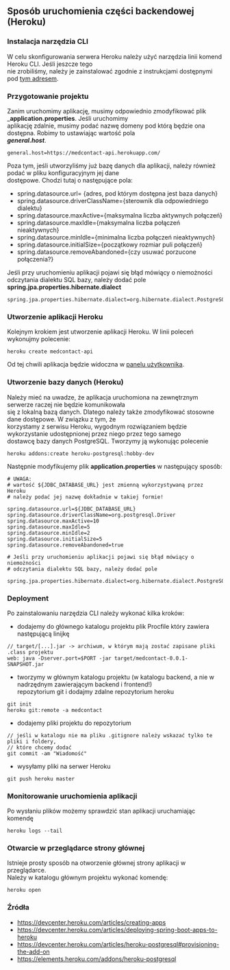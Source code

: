 ## Sposób uruchomienia części backendowej (Heroku)

### Instalacja narzędzia CLI
W celu skonfigurowania serwera Heroku należy użyć narzędzia linii komend Heroku CLI. Jeśli jeszcze tego   
nie zrobiliśmy, należy je zainstalować zgodnie z instrukcjami dostępnymi pod [tym adresem](https://devcenter.heroku.com/articles/heroku-command-line).

### Przygotowanie projektu
Zanim uruchomimy aplikację, musimy odpowiednio zmodyfikować plik ___application.properties__. Jeśli uruchomimy   
aplikację zdalnie, musimy podać nazwę domeny pod którą będzie ona dostępna. Robimy to ustawiając wartość pola  
___general.host___.

```
general.host=https://medcontact-api.herokuapp.com/
```

Poza tym, jeśli utworzyliśmy już bazę danych dla aplikacji, należy również podać w pliku konfiguracyjnym jej dane  
dostępowe. Chodzi tutaj o następujące pola:
* spring.datasource.url= {adres, pod którym dostępna jest baza danych}
* spring.datasource.driverClassName={sterownik dla odpowiedniego dialektu}
* spring.datasource.maxActive={maksymalna liczba aktywnych połączeń}
* spring.datasource.maxIdle={maksymalna liczba połączeń nieaktywnych}
* spring.datasource.minIdle={minimalna liczba połączeń nieaktywnych}
* spring.datasource.initialSize={początkowy rozmiar puli połączeń}
* spring.datasource.removeAbandoned={czy usuwać porzucone połączenia?}

Jeśli przy uruchomieniu aplikacji pojawi się błąd mówiący o niemożności odczytania dialektu SQL bazy, 
należy dodać pole __spring.jpa.properties.hibernate.dialect__

```
spring.jpa.properties.hibernate.dialect=org.hibernate.dialect.PostgreSQL9Dialect
```

### Utworzenie aplikacji Heroku
Kolejnym krokiem jest utworzenie aplikacji Heroku. W linii poleceń wykonujmy polecenie:

```
heroku create medcontact-api
```

Od tej chwili aplikacja będzie widoczna w [panelu użytkownika](https://id.heroku.com/login).

### Utworzenie bazy danych (Heroku)

Należy mieć na uwadze, że aplikacja uruchomiona na zewnętrznym serwerze raczej nie będzie komunikowała  
się z lokalną bazą danych. Dlatego należy także zmodyfikować stosowne dane dostępowe. W związku z tym, że  
korzystamy z serwisu Heroku, wygodnym rozwiązaniem będzie wykorzystanie udostępnionej przez niego przez tego samego   
dostawcę bazy danych PostgreSQL. Tworzymy ją wykonując polecenie

```
heroku addons:create heroku-postgresql:hobby-dev
```

Następnie modyfikujemy plik __application.properties__ w następujący sposób:

```
# UWAGA: 
# wartość ${JDBC_DATABASE_URL} jest zmienną wykorzystywaną przez Heroku
# należy podać jej nazwę dokładnie w takiej formie!

spring.datasource.url=${JDBC_DATABASE_URL}
spring.datasource.driverClassName=org.postgresql.Driver
spring.datasource.maxActive=10
spring.datasource.maxIdle=5
spring.datasource.minIdle=2
spring.datasource.initialSize=5
spring.datasource.removeAbandoned=true

# Jeśli przy uruchomieniu aplikacji pojawi się błąd mówiący o niemożności 
# odczytania dialektu SQL bazy, należy dodać pole

spring.jpa.properties.hibernate.dialect=org.hibernate.dialect.PostgreSQL9Dialect
```

### Deployment

Po zainstalowaniu narzędzia CLI należy wykonać kilka kroków:
* dodajemy do głównego katalogu projektu plik Procfile który zawiera następującą linijkę
  
```
// target/[...].jar -> archiwum, w którym mają zostać zapisane pliki .class projektu
web: java -Dserver.port=$PORT -jar target/medcontact-0.0.1-SNAPSHOT.jar
```

* tworzymy w głównym katalogu projektu (w katalogu backend, a nie w nadrzędnym zawierającym backend i frontend!)  
repozytorium git i dodajmy zdalne repozytorium heroku
   
```
git init
heroku git:remote -a medcontact
```

* dodajemy pliki projektu do repozytorium
  
```
// jeśli w katalogu nie ma pliku .gitignore należy wskazać tylko te pliki i foldery,
// które chcemy dodać
git commit -am "Wiadomość"

```
* wysyłamy pliki na serwer Heroku
  
```
git push heroku master
```

### Monitorowanie uruchomienia aplikacji
Po wysłaniu plików możemy sprawdzić stan aplikacji uruchamiając komendę
  
```
heroku logs --tail
```

### Otwarcie w przeglądarce strony głównej
Istnieje prosty sposób na otworzenie głównej strony aplikacji w przeglądarce.   
Należy w katalogu głównym projektu wykonać komendę:
  
```
heroku open
```

### Źródła
* https://devcenter.heroku.com/articles/creating-apps
* https://devcenter.heroku.com/articles/deploying-spring-boot-apps-to-heroku  
* https://devcenter.heroku.com/articles/heroku-postgresql#provisioning-the-add-on
* https://elements.heroku.com/addons/heroku-postgresql


